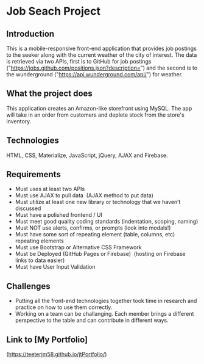 # Job Seach Project

## Introduction
This is a mobile-responsive front-end application that provides job postings to the seeker along with the current weather of the city of interest. The data is retrieved via two APIs, first is to GitHub for job postings ("https://jobs.github.com/positions.json?description=") and the second is to the wunderground ("https://api.wunderground.com/api/") for weather.  

## What the project does
This application creates an Amazon-like storefront using MySQL. The app will take in an order from customers and deplete stock from the store's inventory. 

## Technologies
HTML, CSS, Materialize, JavaScript, jQuery, AJAX and Firebase.

## Requirements
* Must uses at least two APIs
* Must use AJAX to pull data  (AJAX method to put data)
* Must utilize at least one new library or technology that we haven’t discussed
* Must have a polished frontend / UI
* Must meet good quality coding standards (indentation, scoping, naming)
* Must NOT use alerts, confirms, or prompts (look into modals!)
* Must have some sort of repeating element (table, columns, etc)  <tbody> repeating elements
* Must use Bootstrap or Alternative CSS Framework
* Must be Deployed (GitHub Pages or Firebase)  (hosting on Firebase links to data easier)
* Must have User Input Validation

## Challenges
- Putting all the front-end technologies together took time in research and practice on how to use them correctly.
- Working on a team can be challanging.  Each member brings a different perspective to the table and can contribute in different ways.

## Link to [My Portfolio] 
(https://teeterjm58.github.io/jtPortfolio/)
